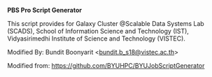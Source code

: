 **PBS Pro Script Generator**

This script provides for Galaxy Cluster @Scalable Data Systems Lab (SCADS), School of Information Science and Technology (IST), Vidyasirimedhi Institute of Science and Technology (VISTEC).

Modified By: Bundit Boonyarit <<bundit.b_s18@vistec.ac.th>>

Modified from: https://github.com/BYUHPC/BYUJobScriptGenerator
